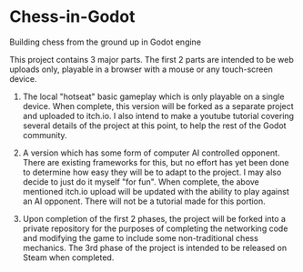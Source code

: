 # Chess-in-Godot
Building chess from the ground up in Godot engine

This project contains 3 major parts.  The first 2 parts are intended to be web uploads only, playable in a browser with a mouse or any touch-screen device.


1)  The local "hotseat" basic gameplay which is only playable on a single device.  When complete, this version will be forked as a separate project and uploaded to itch.io. I also intend to make a youtube tutorial covering several details of the project at this point, to help the rest of the Godot community.


2)  A version which has some form of computer AI controlled opponent.  There are existing frameworks for this, but no effort has yet been done to determine how easy they will be to adapt to the project.  I may also decide to just do it myself "for fun".
When complete, the above mentioned itch.io upload will be updated with the ability to play against an AI opponent.  There will not be a tutorial made for this portion.


3)  Upon completion of the first 2 phases, the project will be forked into a private repository for the purposes of completing the networking code and modifying the game to include some non-traditional chess mechanics.  The 3rd phase of the project is intended to be released on Steam when completed.
